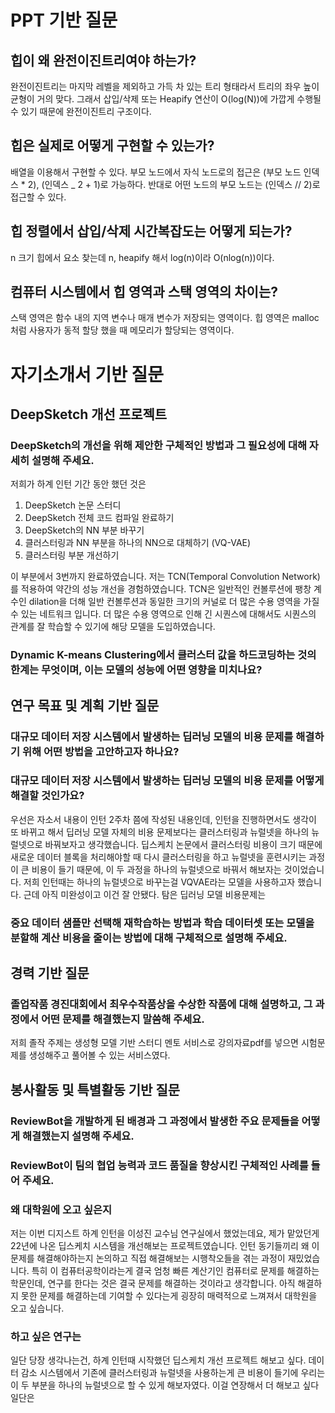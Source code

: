 # PPT 기반 질문

## 힙이 왜 완전이진트리여야 하는가?

완전이진트리는 마지막 레벨을 제외하고 가득 차 있는 트리 형태라서 트리의 좌우 높이 균형이 거의 맞다. 그래서 삽입/삭제 또는 Heapify 연산이 O(log(N))에 가깝게 수행될 수 있기 때문에 완전이진트리 구조이다.

## 힙은 실제로 어떻게 구현할 수 있는가?

배열을 이용해서 구현할 수 있다. 부모 노드에서 자식 노드로의 접근은 (부모 노드 인덱스 \* 2), (인덱스 \_ 2 + 1)로 가능하다.
반대로 어떤 노드의 부모 노드는 (인덱스 // 2)로 접근할 수 있다.

## 힙 정렬에서 삽입/삭제 시간복잡도는 어떻게 되는가?

n 크기 힙에서 요소 찾는데 n, heapify 해서 log(n)이라 O(nlog(n))이다.

## 컴퓨터 시스템에서 힙 영역과 스택 영역의 차이는?

스택 영역은 함수 내의 지역 변수나 매개 변수가 저장되는 영역이다. 힙 영역은 malloc처럼 사용자가 동적 할당 했을 때 메모리가 할당되는 영역이다.

# 자기소개서 기반 질문

## DeepSketch 개선 프로젝트

### DeepSketch의 개선을 위해 제안한 구체적인 방법과 그 필요성에 대해 자세히 설명해 주세요.

저희가 하계 인턴 기간 동안 했던 것은

1. DeepSketch 논문 스터디
2. DeepSketch 전체 코드 컴파일 완료하기
3. DeepSketch의 NN 부분 바꾸기
4. 클러스터링과 NN 부분을 하나의 NN으로 대체하기 (VQ-VAE)
5. 클러스터링 부분 개선하기

이 부분에서 3번까지 완료하였습니다. 저는 TCN(Temporal Convolution Network)를 적용하여 약간의 성능 개선을 경험하였습니다. TCN은 일반적인 컨볼루션에 팽창 계수인 dilation을 더해 일반 컨볼루션과 동일한 크기의 커널로 더 많은 수용 영역을 가질 수 있는 네트워크 입니다. 더 많은 수용 영역으로 인해 긴 시퀀스에 대해서도 시퀀스의 관계를 잘 학습할 수 있기에 해당 모델을 도입하였습니다.

### Dynamic K-means Clustering에서 클러스터 값을 하드코딩하는 것의 한계는 무엇이며, 이는 모델의 성능에 어떤 영향을 미치나요?

## 연구 목표 및 계획 기반 질문

### 대규모 데이터 저장 시스템에서 발생하는 딥러닝 모델의 비용 문제를 해결하기 위해 어떤 방법을 고안하고자 하나요?

### 대규모 데이터 저장 시스템에서 발생하는 딥러닝 모델의 비용 문제를 어떻게 해결할 것인가요?

우선은 자소서 내용이 인턴 2주차 쯤에 작성된 내용인데, 인턴을 진행하면서도 생각이 또 바뀌고 해서
딥러닝 모델 자체의 비용 문제보다는 클러스터링과 뉴럴넷을 하나의 뉴럴넷으로 바꿔보자고 생각했습니다.
딥스케치 논문에서 클러스터링 비용이 크기 때문에 새로운 데이터 블록을 처리해야할 때 다시 클러스터링을 하고 뉴럴넷을 훈련시키는 과정이 큰 비용이 들기 때문에, 이 두 과정을 하나의 뉴럴넷으로 바꿔서 해보자는 것이었습니다. 저희 인턴때는 하나의 뉴럴넷으로 바꾸는걸 VQVAE라는 모델을 사용하고자 했습니다. 근데 아직 미완성이고 이건 잘 안됐다.
탐은 딥러닝 모델 비용문제는

### 중요 데이터 샘플만 선택해 재학습하는 방법과 학습 데이터셋 또는 모델을 분할해 계산 비용을 줄이는 방법에 대해 구체적으로 설명해 주세요.

## 경력 기반 질문

### 졸업작품 경진대회에서 최우수작품상을 수상한 작품에 대해 설명하고, 그 과정에서 어떤 문제를 해결했는지 말씀해 주세요.

저희 졸작 주제는 생성형 모델 기반 스터디 멘토 서비스로 강의자료pdf를 넣으면 시험문제를 생성해주고 풀어볼 수 있는 서비스였다.

## 봉사활동 및 특별활동 기반 질문

### ReviewBot을 개발하게 된 배경과 그 과정에서 발생한 주요 문제들을 어떻게 해결했는지 설명해 주세요.

### ReviewBot이 팀의 협업 능력과 코드 품질을 향상시킨 구체적인 사례를 들어 주세요.

### 왜 대학원에 오고 싶은지

저는 이번 디지스트 하계 인턴을 이성진 교수님 연구실에서 했었는데요, 제가 맡았던게 22년에 나온 딥스케치 시스템을 개선해보는 프로젝트였습니다. 인턴 동기들끼리 왜 이 문제를 해결해야하는지 논의하고 직접 해결해보는 시행착오들을 겪는 과정이 재밌었습니다.
특히 이 컴퓨터공학이라는게 결국 엄청 빠른 계산기인 컴퓨터로 문제를 해결하는 학문인데, 연구를 한다는 것은 결국 문제를 해결하는 것이라고 생각합니다. 아직 해결하지 못한 문제를 해결하는데 기여할 수 있다는게 굉장히 매력적으로 느껴져서 대학원을 오고 싶습니다.

### 하고 싶은 연구는

일단 당장 생각나는건, 하계 인턴때 시작했던 딥스케치 개선 프로젝트 해보고 싶다. 데이터 감소 시스템에서 기존에 클러스터링과 뉴럴넷을 사용하는게 큰 비용이 들기에 우리는 이 두 부분을 하나의 뉴럴넷으로 할 수 있게 해보자였다. 이걸 연장해서 더 해보고 싶다 일단은

